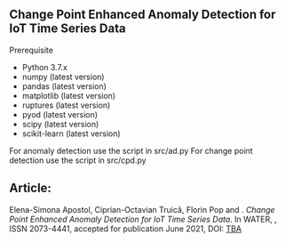 ## Change Point Enhanced Anomaly Detection for IoT Time Series Data


Prerequisite
* Python 3.7.x
* numpy (latest version)
* pandas (latest version)
* matplotlib (latest version)
* ruptures (latest version)
* pyod (latest version)
* scipy (latest version)
* scikit-learn (latest version) 

For anomaly detection use the script in src/ad.py
For change point detection use the script in src/cpd.py


## Article:

Elena-Simona Apostol, Ciprian-Octavian Truică, Florin Pop and . *Change Point Enhanced Anomaly Detection for IoT Time Series Data*. In WATER, , ISSN 2073-4441, accepted for publication June 2021, DOI: [TBA](http://doi.org/TBA)
